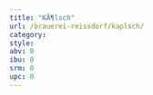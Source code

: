 ```yaml
---
title: "KÃ¶lsch"
url: /brauerei-reissdorf/kaplsch/
category: 
style: 
abv: 0
ibu: 0
srm: 0
upc: 0
---
```


